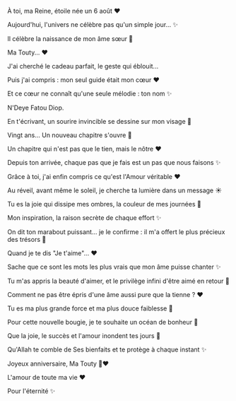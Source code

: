 À toi, ma Reine, étoile née un 6 août ❤️

Aujourd'hui, l'univers ne célèbre pas qu'un simple jour... ✨

Il célèbre la naissance de mon âme sœur 🥰

Ma Touty... ❤️

J'ai cherché le cadeau parfait, le geste qui éblouit...

Puis j'ai compris : mon seul guide était mon cœur ❤️

Et ce cœur ne connaît qu'une seule mélodie : ton nom ✨

N'Deye Fatou Diop.

En t'écrivant, un sourire invincible se dessine sur mon visage 🥰

Vingt ans... Un nouveau chapitre s'ouvre 🎉

Un chapitre qui n'est pas que le tien, mais le nôtre ❤️

Depuis ton arrivée, chaque pas que je fais est un pas que nous faisons ✨

Grâce à toi, j'ai enfin compris ce qu'est l'Amour véritable ❤️

Au réveil, avant même le soleil, je cherche ta lumière dans un message ☀️

Tu es la joie qui dissipe mes ombres, la couleur de mes journées 🥰

Mon inspiration, la raison secrète de chaque effort ✨

On dit ton marabout puissant... je le confirme : il m'a offert le plus précieux des trésors 💎

Quand je te dis "Je t'aime"... ❤️

Sache que ce sont les mots les plus vrais que mon âme puisse chanter ✨

Tu m'as appris la beauté d'aimer, et le privilège infini d'être aimé en retour 🥰

Comment ne pas être épris d'une âme aussi pure que la tienne ? ❤️

Tu es ma plus grande force et ma plus douce faiblesse 🥰

Pour cette nouvelle bougie, je te souhaite un océan de bonheur 🎂

Que la joie, le succès et l'amour inondent tes jours 🎉

Qu'Allah te comble de Ses bienfaits et te protège à chaque instant ✨

Joyeux anniversaire, Ma Touty 🎂❤️

L'amour de toute ma vie ❤️

Pour l'éternité ✨
